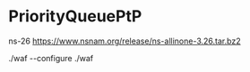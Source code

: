 # PriorityQueuePtP

ns-26
https://www.nsnam.org/release/ns-allinone-3.26.tar.bz2

./waf --configure
./waf
